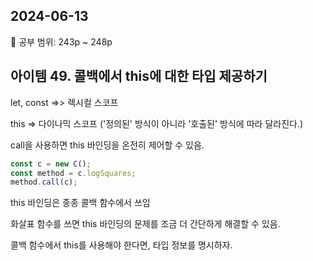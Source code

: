 ## 2024-06-13

📖 공부 범위: 243p ~ 248p

## 아이템 49. 콜백에서 this에 대한 타입 제공하기

let, const =>> 렉시컬 스코프

this => 다이나믹 스코프 ('정의된' 방식이 아니라 '호출된' 방식에 따라 달라진다.)

call을 사용하면 this 바인딩을 온전히 제어할 수 있음.

```typescript
const c = new C();
const method = c.logSquares;
method.call(c);
```

this 바인딩은 종종 콜백 함수에서 쓰임

화살표 함수를 쓰면 this 바인딩의 문제를 조금 더 간단하게 해결할 수 있음.

콜백 함수에서 this를 사용해야 한다면, 타입 정보를 명시하자.
